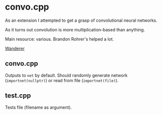 # convo.cpp

As an extension I attempted to get a grasp of convolutional neural networks.

As it turns out convolution is more multiplication-based than anything.

Main resource: various. Brandon Rohrer's helped a lot.

[Wanderer](file://)

## convo.cpp

Outputs to `net` by default. Should randomly generate network (`importnet(nullptr)`) or read from file (`importnet(file)`).

## test.cpp

Tests file (filename as argument).